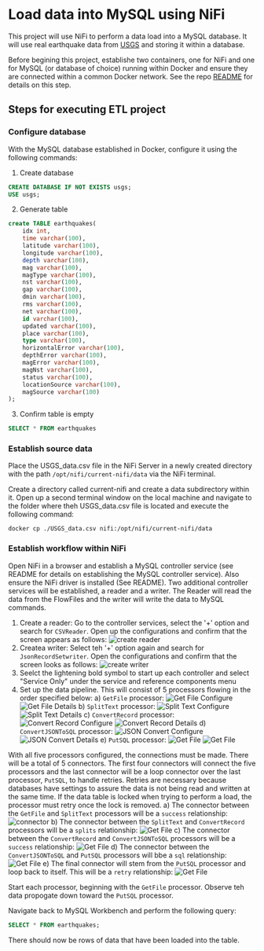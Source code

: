 # Load data into MySQL using NiFi
This project will use NiFi to perform a data load into a MySQL database. It will use real earthquake data from [USGS](https://earthquake.usgs.gov/earthquakes/search/) and storing it within a database. 

Before begining this project, establishe two containers, one for NiFi and one for MySQL (or database of choice) running within Docker and ensure they are connected within a common Docker network. See the repo [README](https://github.com/aarondaniels/ETL_nifi) for details on this step. 

## Steps for executing ETL project
### Configure database
With the MySQL database established in Docker, configure it using the following commands:
1. Create database
``` sql
CREATE DATABASE IF NOT EXISTS usgs;
USE usgs;
```
2. Generate table
``` sql
create TABLE earthquakes(
    idx int,
    time varchar(100),
    latitude varchar(100),
    longitude varchar(100),
    depth varchar(100),
    mag varchar(100),
    magType varchar(100),
    nst varchar(100),
    gap varchar(100),
    dmin varchar(100),
    rms varchar(100),
    net varchar(100),
    id varchar(100),
    updated varchar(100),
    place varchar(100),
    type varchar(100),
    horizontalError varchar(100),
    depthError varchar(100),
    magError varchar(100),
    magNst varchar(100),
    status varchar(100),
    locationSource varchar(100),
    magSource varchar(100)
);
```
3. Confirm table is empty
``` sql
SELECT * FROM earthquakes
```
### Establish source data
Place the USGS_data.csv file in the NiFi Server in a newly created directory with the path `/opt/nifi/current-nifi/data` via the NiFi terminal. 

Create a directory called current-nifi and create a data subdirectory within it. Open up a second terminal window on the local machine and navigate to the folder where theh USGS_data.csv file is located and execute the following command: 
```
docker cp ./USGS_data.csv nifi:/opt/nifi/current-nifi/data
```

### Establish workflow within NiFi
Open NiFi in a browser and establish a MySQL controller service (see README for details on establishing the MySQL controller service). Also ensure the NiFi driver is installed (See README). Two additional controller services will be established, a reader and a writer. The Reader will read the data from the FlowFiles and the writer will write the data to MySQL commands. 
1. Create a reader: Go to the controller services, select the '+' option and search for `CSVReader`. Open up the configurations and confirm that the screen appears as follows:
![create reader](https://github.com/aarondaniels/ETL_nifi/blob/main/images/img1.png)
2. Createa  writer: Select teh '+' option again and search for `JsonRecordSetwriter`. Open the configurations and confirm that the screen looks as follows: 
![create writer](https://github.com/aarondaniels/ETL_nifi/blob/main/images/img2.png)
3. Seelct the lightening bold symbol to start up each controller and select "Service Only" under the service and reference components menu
4. Set up the data pipeline. This will consist of 5 processors flowing in the order specified below: 
a) `GetFile` processor:
![Get File Configure](https://github.com/aarondaniels/ETL_nifi/blob/main/images/img3.png)
![Get File Details](https://github.com/aarondaniels/ETL_nifi/blob/main/images/img4.png)
b) `SplitText` processor:
![Split Text Configure](https://github.com/aarondaniels/ETL_nifi/blob/main/images/img5.png)
![Split Text Details](https://github.com/aarondaniels/ETL_nifi/blob/main/images/img6.png)
c) `ConvertRecord` processor: 
![Convert Record Configure](https://github.com/aarondaniels/ETL_nifi/blob/main/images/img7.png)
![Convert Record Details](https://github.com/aarondaniels/ETL_nifi/blob/main/images/img8.png)
d) `ConvertJSONToSQL` processor:
![JSON Convert Configure](https://github.com/aarondaniels/ETL_nifi/blob/main/images/img9.png)
![JSON Convert Details](https://github.com/aarondaniels/ETL_nifi/blob/main/images/img10.png)
e) `PutSQL` processor:
![Get File](https://github.com/aarondaniels/ETL_nifi/blob/main/images/img11.png)
![Get File](https://github.com/aarondaniels/ETL_nifi/blob/main/images/img12.png)

With all five processors configured, the connections must be made. There will be a total of 5 connectors. The first four connectors will connect the five processors and the last connector will be a loop connector over the last processor, `PutSQL`, to handle retries. Retries are necessary because databases have settings to assure the data is not being read and written at the same time. If the data table is locked when trying to perform a load, the processor must retry once the lock is removed. 
a) The connector between the `GetFile` and `SplitText` processors will be a `success` relationship:
![connector](https://github.com/aarondaniels/ETL_nifi/blob/main/images/img13.png)
b) The connector between the `SplitText` and `ConvertRecord` processors will be a `splits` relationship:
![Get File](https://github.com/aarondaniels/ETL_nifi/blob/main/images/img14.png)
c) The connector between the `ConvertRecord` and `ConvertJSONToSQL` processors will be a `success` relationship:
![Get File](https://github.com/aarondaniels/ETL_nifi/blob/main/images/img15.png)
d) The connector between the `ConvertJSONToSQL` and `PutSQL` processors will bbe a `sql` relationship:
![Get File](https://github.com/aarondaniels/ETL_nifi/blob/main/images/img16.png)
e) The final connector will stem from the `PutSQL` processor and loop back to itself. This will be a `retry` relationship:
![Get File](https://github.com/aarondaniels/ETL_nifi/blob/main/images/img17.png)

Start each processor, beginning with the `GetFile` processor. Observe teh data propogate down toward the `PutSQL` processor. 

Navigate back to MySQL Workbench and perform the following query:
``` sql
SELECT * FROM earthquakes;
```
There should now be rows of data that have been loaded into the table. 